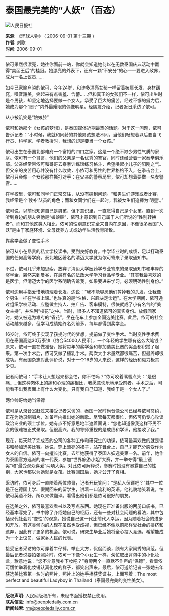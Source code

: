 # 泰国最完美的“人妖”（百态）

![人民日报社](http://www.people.com.cn/paper/rmw_logo.jpg)

**来源**: 《环球人物》 ( 2006-09-01 第十三期 )  
**作者**: 刘歌  
**时间**: 2006-09-01  

---

侬可果然很漂亮，她往你面前一站，你就会知道她何以在无数泰国庆典活动中赢得“美丽王后”的桂冠。她漂亮的外表下，还有一颗“不安分”的心——要进入政界，成为一名上议员……

如今已家喻户晓的侬可，今年24岁，和许多漂亮女孩一样留着披肩长发，身材窈窕，嗓音甜美，笑起来有点害羞、含蓄……但和真正的女孩们不一样，侬可出生时是个男孩，却坚定地选择要做一个女人。承受了巨大的痛苦，经过不懈的努力后，她成为那个“圈子”内外最耀眼的偶像明星。经朋友介绍，记者近日采访了侬可。

从小被讥笑是“娘娘腔”

侬可和她那个《女孩的梦想》，是泰国媒体近期最热的话题。对于这一问题，侬可告诉记者：“小时候，我就和同龄的其他男孩想法不同，当他们畅想着以后要当飞行员、科学家、学者教授时，我想的却是要当一个女孩。”

侬可出生在泰国北部难府一个富裕的四口之家。这是一个绝不缺少男性气质的家庭。侬可有一个哥哥，他们的父亲是一名优秀的警官，同时还经营着一家泰拳俱乐部。父亲经常带侬可和哥哥去泰拳训练馆练习格斗，希望唤起小儿子的阳刚之气。但父亲的良苦用心并没有什么收效，小侬可和男性的世界格格不入，在拳击台上，侬可只会像一个女孩那样撕打对手；在父亲的警察局里，侬可却想着要做一名女警官……

在学校里，侬可和同学们正常交往，从没有碰到问题。“和男生们游戏或者比赛，我经常是个‘候补’队员的角色；而和女同学们在一起时，我被女生们追捧为‘明星’。”

侬可说，以前也知道自己是男孩，但下意识里，一直觉得自己是个女孩。直到一次听到身边的朋友笑他是“娘娘腔”，侬可才意识到自己属于人们所说的“性别转换者”。而和其他这类人相比，侬可的性别意识完全来自内在原因，不像很多泰国“人妖”是由于家庭环境、父母抚养方式或幼年生活教育所致。

靠奖学金做了变性手术

侬可从小在昂贵的私立学校读书，受到良好教育。中学毕业时的成绩，足以打动泰国的任何高等学府。泰北地区著名的清迈大学就为侬可寄来了录取通知书。

不过，侬可几乎未加思索，放弃了清迈大学医药学专业寄来的录取通知书和丰厚的奖学金，毅然来到曼谷，在最有名的法政大学学习食品学专业。“其实我最喜欢的是医学。但清迈大学的医学系明确告诉我，如果要进来学习，必须明确性别身份。”

侬可边用手指爱惜地梳理着长发，边说：“我不能容忍他们剪掉我的头发，让我像个男生一样在学校上课。”也许真的是“性格、兴趣决定命运”。在大学期间，侬可通过组织学校活动、应邀做主持人、拍广告、客串模特，很快就成了小有名气的“美女主持”，并名列“校花”之中。当时，很多人不知道侬可的真实身份。放假回家时，她又被选为难府的“省花”，坐在花车上参加全国选美比赛。此后，侬可的社会活动越来越多，但学习成绩始终名列前茅，每年都得到奖学金。

16岁时，侬可终于实现了孩提时代的梦想，提前做了变性手术。当时变性手术费用在泰国高达30万泰铢（约合54000人民币），一个年轻的学生哪有这么大笔钱？原来，侬可一直在做准备，她将每年的奖学金和参加选美比赛的奖金都积攒了起来。第一次手术后，侬可又做了植乳手术。两次大手术虽然都很痛苦，但最终却很成功。有泰国杂志对此评价说，对于一个16岁的人来说，这样的经历和毅力极其少见。

记者问侬可：“手术让人想起来都会怕，你不怕吗？”侬可咬着嘴唇点头：“是很痛……但这种肉体上的痛和心理的痛相比，我愿意快乐地承受前者。手术之后，可能看不出我表面上有什么大变化，只有我自己知道，我终于是一个女人了。”

两位帅哥给她当保镖

侬可是从录音室赶过来接受记者采访的，泰国一家时尚音像公司已经与侬可签约，正在为她录制唱片，准备年内推出她的新歌。尽管每天都很忙，但侬可仍专心攻读政治专业的硕士学位。她有点不好意思地半遮着面说：“您也知道像我这样不男不女的很难被正式录取。但很高兴，我的导师重视的是成绩和学识，他接收了我。”

现在，每天除了完成签约公司的各种工作和研究生的功课，侬可最喜欢做的就是读书和参加选美比赛。她说，穿上漂亮的裙子，站在舞台上，自己才能充分感受作为女人的自信。侬可一向擅长比赛，去年她获得了泰国人妖选美第一名。前年，她作为泰国官方选派的唯一代表，参加“世界旅游小姐”大赛，并一举夺得“最上镜奖”和“最受观众喜爱”两项大奖。对此侬可解释说，参赛时她没有暴露自己的性别，大家也都以为她就是女孩。比赛回国后，她才公开了真相。

采访时，侬可身后一直陪着两位帅哥，记者开玩笑问：“是私人保镖吧？”其中一位是正在德国上学、假期回来的留学生，讲着一口流利的英语。他礼貌地笑着说，怕侬可英语不好，所以来做翻译。看得出他们都是侬可很好的朋友。

在选美之外，侬可最喜欢看书以及写点东西。她现在正准备出版的两册口袋书，已经基本写完了。书中除了介绍她自己的经历，还有一些对社会问题的看法，其中包括现代社会对“变性”的观念。她说自己这一代比前代人幸运，因为随着社会的进步和开放，有这类倾向的人现在虽然也受歧视，但已经不像以前那样受社会的排挤和遗弃，因此有了更多的机会。侬可说，研究生毕业后她将全心投入竞选，希望能成为一个上议员，做家乡人民的代表。

接受记者采访的侬可穿着牛仔裤，举止大方，侃侃而谈，颇有大家闺秀的风范。但最后记者说要拍张照片时，侬可一下像个小女生一样，匆忙取出背包中的小化妆盒，歉意地说：“您不介意我补下妆吧？”身旁两个一直默不作声的“保镖”，看着侬可慌忙举着化妆镜认真化妆的样子，都笑出声来。最后，侬可送给记者一张她去年获选美比赛第一名时的照片，照片上的她手捧获奖证书，上面写着：The most perfect and beautiful Ladyboy in Thailand（泰国最完美的变性美女）。

---

**版权声明**: 人民网版权所有，未经书面授权禁止使用。  
**联系信息**: [info@peopledaily.com.cn](mailto:info@peopledaily.com.cn)  
**新闻线索**: [rm@peopledaily.com.cn](mailto:rm@peopledaily.com.cn)  